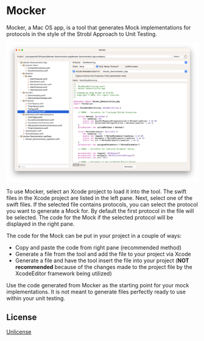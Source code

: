 # Mocker

Mocker, a Mac OS app, is a tool that generates Mock implementations for protocols in the style of the Strobl Approach to Unit Testing.

![MockerScreenShot](/assets/MockerScreenShot.png)

To use Mocker, select an Xcode project to load it into the tool. The swift files in the Xcode project are listed in the left pane. Next, select one of the swift files. If the selected file contains protocols, you can select the protocol you want to generate a Mock for. By default the first protocol in the file will be selected. The code for the Mock if the selected protocol will be displayed in the right pane.

The code for the Mock can be put in your project in a couple of ways:

- Copy and paste the code from right pane (recommended method)
- Generate a file from the tool and add the file to your project via Xcode 
- Generate a file and have the tool insert the file into your project (**NOT recommended** because of the changes made to the project file by the XcodeEditor framework being utilized)

Use the code generated from Mocker as the starting point for your mock implementations. It is not meant to generate files perfectly ready to use within your unit testing.

## License
[Unlicense](https://unlicense.org)